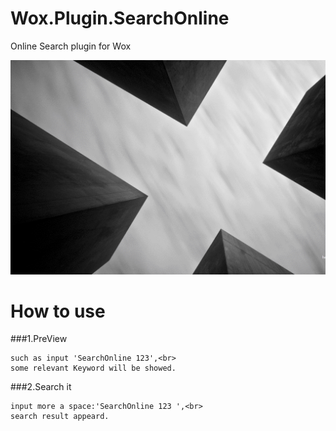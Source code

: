 Wox.Plugin.SearchOnline
=======================

Online Search plugin for Wox

![](https://github.com/harry159821/Wox.Plugin.SearchOnline/raw/master/SearchOnline.gif)

How to use
=======================

###1.PreView

	such as input 'SearchOnline 123',<br>
	some relevant Keyword will be showed.

###2.Search it

	input more a space:'SearchOnline 123 ',<br>
	search result appeard.
